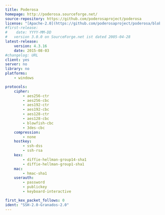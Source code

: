 ```yaml
---
title: Poderosa
homepage: http://poderosa.sourceforge.net/
source-repository: https://github.com/poderosaproject/poderosa
license: "[Apache-2.0](https://github.com/poderosaproject/poderosa/blob/master/LICENSE.txt)"
#first-release:
#    date: YYYY-MM-DD
#   version 3.0.0 on SourceForge.net ist dated 2005-04-28
latest-release:
    version: 4.3.16
    date: 2015-08-03
#changelog: URL
client: yes
server: no
library: no
platforms:
    - windows

protocols:
    cipher:
        - aes256-ctr
        - aes256-cbc
        - aes192-ctr
        - aes192-cbc
        - aes128-ctr
        - aes128-cbc
        - blowfish-cbc
        - 3des-cbc
    compression:
        - none
    hostkey:
        - ssh-dss
        - ssh-rsa
    kex:
        - diffie-hellman-group14-sha1
        - diffie-hellman-group1-sha1
    mac:
        - hmac-sha1
    userauth:
        - password
        - publickey
        - keyboard-interactive

first_kex_packet_follows: 0
ident: "SSH-2.0-Granados-2.0"
---
```


